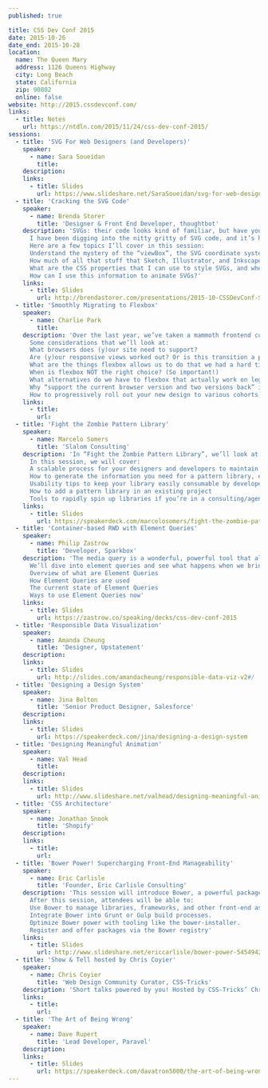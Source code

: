```yaml
---
published: true

title: CSS Dev Conf 2015
date: 2015-10-26
date_end: 2015-10-28
location:
  name: The Queen Mary
  address: 1126 Queens Highway
  city: Long Beach
  state: California
  zip: 90802
  online: false
website: http://2015.cssdevconf.com/
links:
  - title: Notes
    url: https://ntdln.com/2015/11/24/css-dev-conf-2015/
sessions:
  - title: 'SVG For Web Designers (and Developers)'
    speaker:
      - name: Sara Soueidan
        title:
    description:
    links:
      - title: Slides
        url: https://www.slideshare.net/SaraSoueidan/svg-for-web-designers-and-developers
  - title: 'Cracking the SVG Code'
    speaker:
      - name: Brenda Storer
        title: 'Designer & Front End Developer, thoughtbot'
    description: 'SVGs: their code looks kind of familiar, but have you ever tried to edit the code and end up breaking the whole darn thing?
      I have been digging into the nitty gritty of SVG code, and it’s helped me optimize my own SVGs and get started more quickly with libraries that work with SVGs like d3 and snap.svg.
      Here are a few topics I’ll cover in this session:
      Understand the mystery of the “viewBox”, the SVG coordinate system and viewport, even what all those numbers and punctuation within a “path” actually mean.
      How much of all that stuff that Sketch, Illustrator, and Inkscape exports out is actually needed, and what does it do? (“xlmns”, “enable-background”, etc.)
      What are the CSS properties that I can use to style SVGs, and when, how, and why?
      How can I use this information to animate SVGs?'
    links:
      - title: Slides
        url: http://brendastorer.com/presentations/2015-10-CSSDevConf-SVGs/#intro
  - title: 'Smoothly Migrating to Flexbox'
    speaker:
      - name: Charlie Park
        title:
    description: 'Over the last year, we’ve taken a mammoth frontend codebase and revamped it, making it load more rapidly and reliably. I’d love to share how we used flexbox to help our designers, engineers, and users all have a better experience.
      Some considerations that we’ll look at:
      What browsers does (y)our site need to support?
      Are (y)our responsive views worked out? Or is this transition a part of that process?
      What are the things flexbox allows us to do that we had a hard time with before?
      When is flexbox NOT the right choice? (So important!)
      What alternatives do we have to flexbox that actually work on legacy browsers?
      Why “support the current browser version and two versions back” is actually fairly poor for determining your minimum-browser-required floor.
      How to progressively roll out your new design to various cohorts, so you can easily rollback if disaster strikes.'
    links:
      - title:
        url:
  - title: 'Fight the Zombie Pattern Library'
    speaker:
      - name: Marcelo Somers
        title: 'Slalom Consulting'
    description: 'In “Fight the Zombie Pattern Library”, we’ll look at the repeatable processes that Slalom Consulting in Dallas, TX is using to “build a tiny Bootstrap” for every client and keep developers using them every day – processes you can take back and implement tomorrow.
      In this session, we will cover:
      A scalable process for your designers and developers to maintain a living style guide
      How to generate the information you need for a pattern library, especially if being handed designs to work with
      Usability tips to keep your library easily consumable by developers
      How to add a pattern library in an existing project
      Tools to rapidly spin up libraries if you’re in a consulting/agency environment'
    links:
      - title: Slides
        url: https://speakerdeck.com/marcelosomers/fight-the-zombie-pattern-library-css-dev-conf-2015
  - title: 'Container-based RWD with Element Queries'
    speaker:
      - name: Philip Zastrow
        title: 'Developer, Sparkbox'
    description: 'The media query is a wonderful, powerful tool that allow us to make transformable websites for devices all shapes and sizes. Sometimes though, a more granular level of control is needed to make the content fit its context.
      We’ll dive into element queries and see what happens when we bring responsive principles to the components of a page.
      Overview of what are Element Queries
      How Element Queries are used
      The current state of Element Queries
      Ways to use Element Queries now'
    links:
      - title: Slides
        url: https://zastrow.co/speaking/decks/css-dev-conf-2015
  - title: 'Responsible Data Visualization'
    speaker:
      - name: Amanda Cheung
        title: 'Designer, Upstatement'
    description:
    links:
      - title: Slides
        url: http://slides.com/amandacheung/responsible-data-viz-v2#/
  - title: 'Designing a Design System'
    speaker:
      - name: Jina Bolton
        title: 'Senior Product Designer, Salesforce'
    description:
    links:
      - title: Slides
        url: https://speakerdeck.com/jina/designing-a-design-system
  - title: 'Designing Meaningful Animation'
    speaker:
      - name: Val Head
        title:
    description:
    links:
      - title: Slides
        url: http://www.slideshare.net/valhead/designing-meaningful-animation
  - title: 'CSS Architecture'
    speaker:
      - name: Jonathan Snook
        title: 'Shopify'
    description:
    links:
      - title:
        url:
  - title: 'Bower Power! Supercharging Front-End Manageability'
    speaker:
      - name: Eric Carlisle
        title: 'Founder, Eric Carlisle Consulting'
    description: 'This session will introduce Bower, a powerful package manager for libraries, frameworks, and all things front-end. We will cover basic Bower usage, integration into Grunt & Gulp build processes, tooling, and registering custom packages to be used by anyone.
      After this session, attendees will be able to:
      Use Bower to manage libraries, frameworks, and other front-end assets.
      Integrate Bower into Grunt or Gulp build processes.
      Optimize Bower power with tooling like the bower-installer.
      Register and offer packages via the Bower registry'
    links:
      - title: Slides
        url: http://www.slideshare.net/ericcarlisle/bower-power-54549427
  - title: 'Show & Tell hosted by Chris Coyier'
    speaker:
      - name: Chris Coyier
        title: 'Web Design Community Curator, CSS-Tricks'
    description: 'Short talks powered by you! Hosted by CSS-Tricks’ Chris Coyier.'
    links:
      - title:
        url:
  - title: 'The Art of Being Wrong'
    speaker:
      - name: Dave Rupert
        title: 'Lead Developer, Paravel'
    description:
    links:
      - title: Slides
        url: https://speakerdeck.com/davatron5000/the-art-of-being-wrong
---
```

